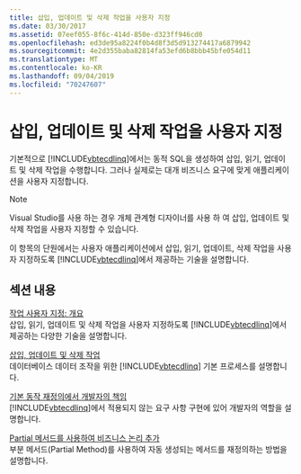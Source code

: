 ```yaml
---
title: 삽입, 업데이트 및 삭제 작업을 사용자 지정
ms.date: 03/30/2017
ms.assetid: 07eef055-8f6c-414d-850e-d323ff946cd0
ms.openlocfilehash: ed3de95a8224f0b4d8f3d5d913274417a6879942
ms.sourcegitcommit: 4e2d355baba82814fa53efd6b8bbb45bfe054d11
ms.translationtype: MT
ms.contentlocale: ko-KR
ms.lasthandoff: 09/04/2019
ms.locfileid: "70247607"
---
```

# <a name="customizing-insert-update-and-delete-operations"></a>삽입, 업데이트 및 삭제 작업을 사용자 지정
기본적으로 [!INCLUDE[vbtecdlinq](../../../../../../includes/vbtecdlinq-md.md)]에서는 동적 SQL을 생성하여 삽입, 읽기, 업데이트 및 삭제 작업을 수행합니다. 그러나 실제로는 대개 비즈니스 요구에 맞게 애플리케이션을 사용자 지정합니다.  
  
> [!NOTE]
> Visual Studio를 사용 하는 경우 개체 관계형 디자이너를 사용 하 여 삽입, 업데이트 및 삭제 작업을 사용자 지정할 수 있습니다.  
  
 이 항목의 단원에서는 사용자 애플리케이션에서 삽입, 읽기, 업데이트, 삭제 작업을 사용자 지정하도록 [!INCLUDE[vbtecdlinq](../../../../../../includes/vbtecdlinq-md.md)]에서 제공하는 기술을 설명합니다.  
  
## <a name="in-this-section"></a>섹션 내용  
 [작업 사용자 지정: 개요](customizing-operations-overview.md)  
 삽입, 읽기, 업데이트 및 삭제 작업을 사용자 지정하도록 [!INCLUDE[vbtecdlinq](../../../../../../includes/vbtecdlinq-md.md)]에서 제공하는 다양한 기술을 설명합니다.  
  
 [삽입, 업데이트 및 삭제 작업](insert-update-and-delete-operations.md)  
 데이터베이스 데이터 조작을 위한 [!INCLUDE[vbtecdlinq](../../../../../../includes/vbtecdlinq-md.md)] 기본 프로세스를 설명합니다.  
  
 [기본 동작 재정의에서 개발자의 책임](responsibilities-of-the-developer-in-overriding-default-behavior.md)  
 [!INCLUDE[vbtecdlinq](../../../../../../includes/vbtecdlinq-md.md)]에서 적용되지 않는 요구 사항 구현에 있어 개발자의 역할을 설명합니다.  
  
 [Partial 메서드를 사용하여 비즈니스 논리 추가](adding-business-logic-by-using-partial-methods.md)  
 부분 메서드(Partial Method)를 사용하여 자동 생성되는 메서드를 재정의하는 방법을 설명합니다.
